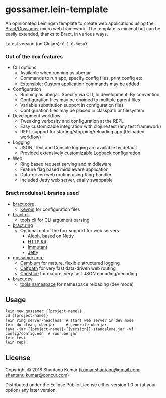 # gossamer.lein-template

An opinionated Leiningen template to create web applications using the [Bract/Gossamer](https://bract.github.io)
micro web framework. The template is minimal but can be easily extended, thanks to Bract, in various ways.


Latest version (on Clojars): `0.1.0-beta3`


### Out of the box features

- CLI options
  - Available when running as uberjar
  - Commands to run app, specify config files, print config etc.
  - Extensible: Custom application commands may be added
- Configuration
  - Running as uberjar: Specify via CLI, In development: By convention
  - Configuration files may be chained to multiple parent files
  - Variable substitution support in configuration files
  - Configuration files may be placed in classpath or filesystem
- Development workflow
  - Tweaking verbosity and configuration at the REPL
  - Easy customizable integration with clojure.test (any test framework)
  - REPL support for starting/stopping/reloading app (Reloaded workflow)
- Logging
  - JSON, Text and Console logging are available by default
  - Provided extensively customizable Logback configuration
- Web
  - Ring based request serving and middleware
  - Feature flag based middleware application
  - Data-driven web routing using Ring-handler
  - Included Jetty web server, easily swappable


### Bract modules/Libraries used

- [bract.core](https://github.com/bract/bract.core)
  - [Keypin](https://github.com/kumarshantanu/keypin) for configuration files
- [bract.cli](https://github.com/bract/bract.cli)
  - [tools.cli](https://github.com/clojure/tools.cli) for CLI argument parsing
- [bract.ring](https://github.com/bract/bract.ring)
  - Optional out of the box support for web servers
    - [Aleph](http://aleph.io/), based on [Netty](https://netty.io/)
    - [HTTP Kit](http://www.http-kit.org/)
    - [Immutant](http://immutant.org/)
    - [Jetty](https://www.eclipse.org/jetty/)
- [gossamer.core](https://github.com/bract/gossamer.core)
  - [Cambium](https://cambium-clojure.github.io/) for mature, flexible structured logging
  - [Calfpath](https://github.com/kumarshantanu/calfpath) for very fast data-driven web routing
  - [Cheshire](https://github.com/dakrone/cheshire) for mature, very fast JSON encoding/decoding
- [bract.dev](https://github.com/bract/bract.dev)
  - [tools.namespace](https://github.com/clojure/tools.namespace) for namespace reloading (dev mode)


## Usage

```shell
lein new gossamer {{project-name}}
cd {{project-name}}
lein ring server-headless  # start web server in dev mode
lein do clean, uberjar     # generate uberjar
java -jar {{project-name}}-{{version}}-standalone.jar -vf config/config.edn  # run uberjar
lein test
lein repl
```


## License

Copyright © 2018 Shantanu Kumar (kumar.shantanu@gmail.com, shantanu.kumar@concur.com)

Distributed under the Eclipse Public License either version 1.0 or (at
your option) any later version.
